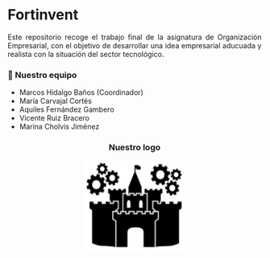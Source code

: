 <!-- *** INTRODUCCION *** -->
<h1> Fortinvent</h1>

<p align="justify">
  Este repositorio recoge el trabajo final de la asignatura de Organización Empresarial, con el objetivo de desarrollar una idea empresarial aducuada y realista con la situación del sector tecnológico.
</p>



<!-- *** SECCION PRESEMTACION *** -->
<h3> 📌 Nuestro equipo </h3>
<ul>
  <li> Marcos Hidalgo Baños (Coordinador) </li>
  <li> María Carvajal Cortés </li>
  <li> Aquiles Fernández Gambero </li>
  <li> Vicente Ruiz Bracero </li>
  <li> Marina Cholvis Jiménez </li>
</ul>


<h3 align="center"> Nuestro logo </h3>
 <p align="center"> <img src="Logo.png" height = "180px" width = "200px" class="center" > </p>
